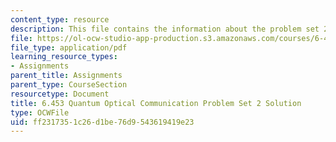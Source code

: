 ```yaml
---
content_type: resource
description: This file contains the information about the problem set 2 solution.
file: https://ol-ocw-studio-app-production.s3.amazonaws.com/courses/6-453-quantum-optical-communication-fall-2016/ff2317351c26d1be76d9543619419e23_MIT6_453F16_ps2_sol.pdf
file_type: application/pdf
learning_resource_types:
- Assignments
parent_title: Assignments
parent_type: CourseSection
resourcetype: Document
title: 6.453 Quantum Optical Communication Problem Set 2 Solution
type: OCWFile
uid: ff231735-1c26-d1be-76d9-543619419e23
---
```

